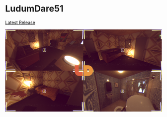 # LudumDare51

[Latest Release](https://github.com/Contraband-Software/LudumDare51/releases/tag/windows-2)
 
![Screenshots](/Design/Sj5Jqk.png)
